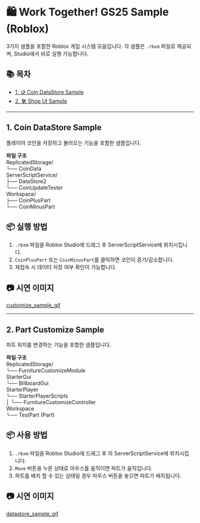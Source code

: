 # 🛍️ Work Together! GS25 Sample (Roblox)

3가지 샘플을 포함한 Roblox 게임 시스템 모음입니다. 각 샘플은 `.rbxm` 파일로 제공되며, Studio에서 바로 실행 가능합니다.  

## 📚 목차

- [1. 🪙 Coin DataStore Sample](#1-coin-datastore-sample)  
- [2. 🛠️ Shop UI Sample](#2-part-customize-sample)  

---

## 1. Coin DataStore Sample
플레이어 코인을 저장하고 불러오는 기능을 포함한 샘플입니다.  

**파일 구조**  
ReplicatedStorage/  
└── CoinData  
ServerScriptService/  
├── DataStore2  
└── CoinUpdateTester  
Workspace/  
├── CoinPlusPart  
└── CoinMinusPart   

## 📦 실행 방법
1. `.rbxm` 파일을 Roblox Studio에 드래그 후 ServerScriptService에 위치시킵니다.
2. `CoinPlusPart` 또는 `CoinMinusPart`를 클릭하면 코인이 증가/감소합니다.  
3. 재접속 시 데이터 저장 여부 확인이 가능합니다.

## 📷 시연 이미지
[customize_sample_gif](https://github.com/user-attachments/assets/b49534bf-10d4-471b-b518-70ff7ea8efde) 

---

## 2. Part Customize Sample  
파트 위치를 변경하는 기능을 포함한 샘플입니다.

**파일 구조**  
ReplicatedStorage/  
└── FurnitureCustomizeModule  
StarterGui  
└── BillboardGui  
StarterPlayer  
└── StarterPlayerScripts  
│ └── FurnitureCustomizeController  
Workspace  
└── TestPart (Part)  

## 📦 사용 방법
1. `.rbxm` 파일을 Roblox Studio에 드래그 후 의 ServerScriptService에 위치시킵니다.  
2. `Move` 버튼을 누른 상태로 마우스를 움직이면 파트가 움직입니다.  
3. 파트를 배치 할 수 있는 상태일 경우 마우스 버튼을 놓으면 파트가 배치됩니다.  

## 📷 시연 이미지 
[datastore_sample_gif](https://github.com/user-attachments/assets/8220e361-4b2c-4782-9226-7f70f9e0f006)
